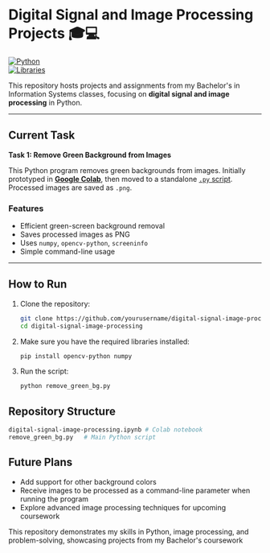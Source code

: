 # Digital Signal and Image Processing Projects 🎓💻

[![Python](https://img.shields.io/badge/python-3.11-blue)](https://www.python.org/)  
[![Libraries](https://img.shields.io/badge/numpy%20%7C%20opencv%20%7C%20screeninfo-lightgrey)](#)  

This repository hosts projects and assignments from my Bachelor's in Information Systems classes, focusing on **digital signal and image processing** in Python.

---

## Current Task

**Task 1: Remove Green Background from Images**  

This Python program removes green backgrounds from images. Initially prototyped in [**Google Colab**](https://github.com/estherdefreitas/digital-signal-image-processing/blob/main/remove-green-background-from-images.ipynb?short_path=1702cef), then moved to a standalone [`.py` script](https://github.com/estherdefreitas/digital-signal-image-processing/blob/main/remove_green_bg.py). Processed images are saved as `.png`.

### Features

- Efficient green-screen background removal  
- Saves processed images as PNG  
- Uses `numpy`, `opencv-python`, `screeninfo`  
- Simple command-line usage  


---

## How to Run

1. Clone the repository:
   ```bash
   git clone https://github.com/yourusername/digital-signal-image-processing.git
   cd digital-signal-image-processing
   ```
2. Make sure you have the required libraries installed:
   ```bash
   pip install opencv-python numpy
   ```
3. Run the script:
   ```bash
   python remove_green_bg.py
   ```
## Repository Structure
   ```bash
   digital-signal-image-processing.ipynb # Colab notebook
   remove_green_bg.py   # Main Python script
  ```
## Future Plans
   - Add support for other background colors
   - Receive images to be processed as a command-line parameter when running the program
   - Explore advanced image processing techniques for upcoming coursework

This repository demonstrates my skills in Python, image processing, and problem-solving, showcasing projects from my Bachelor's coursework
   
